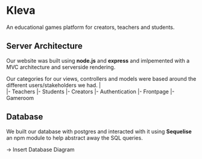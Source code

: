 # Kleva
An educational games platform for creators, teachers and students.

## Server Architecture
Our website was built using **node.js** and **express** and imlpemented with a MVC architecture and serverside rendering.

Our categories for our views, controllers and models were based around the different users/stakeholders we had.
\|  
\|- Teachers
\|- Students 
\|- Creators 
\|- Authentication 
\|- Frontpage
\|- Gameroom 



## Database
We built our database with postgres and interacted with it using **Sequelise** an npm module to help abstract away the SQL queries.

-> Insert Database Diagram
